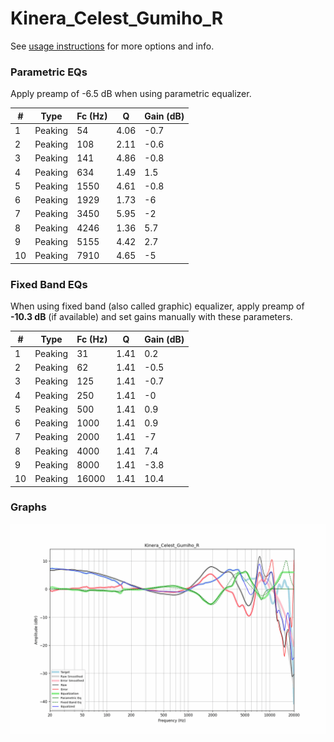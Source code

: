 # Kinera_Celest_Gumiho_R
See [usage instructions](https://github.com/jaakkopasanen/AutoEq#usage) for more options and info.

### Parametric EQs
Apply preamp of -6.5 dB when using parametric equalizer.

|   # | Type    |   Fc (Hz) |    Q |   Gain (dB) |
|-----|---------|-----------|------|-------------|
|   1 | Peaking |        54 | 4.06 |        -0.7 |
|   2 | Peaking |       108 | 2.11 |        -0.6 |
|   3 | Peaking |       141 | 4.86 |        -0.8 |
|   4 | Peaking |       634 | 1.49 |         1.5 |
|   5 | Peaking |      1550 | 4.61 |        -0.8 |
|   6 | Peaking |      1929 | 1.73 |        -6   |
|   7 | Peaking |      3450 | 5.95 |        -2   |
|   8 | Peaking |      4246 | 1.36 |         5.7 |
|   9 | Peaking |      5155 | 4.42 |         2.7 |
|  10 | Peaking |      7910 | 4.65 |        -5   |

### Fixed Band EQs
When using fixed band (also called graphic) equalizer, apply preamp of **-10.3 dB** (if available) and set gains manually with these parameters.

|   # | Type    |   Fc (Hz) |    Q |   Gain (dB) |
|-----|---------|-----------|------|-------------|
|   1 | Peaking |        31 | 1.41 |         0.2 |
|   2 | Peaking |        62 | 1.41 |        -0.5 |
|   3 | Peaking |       125 | 1.41 |        -0.7 |
|   4 | Peaking |       250 | 1.41 |        -0   |
|   5 | Peaking |       500 | 1.41 |         0.9 |
|   6 | Peaking |      1000 | 1.41 |         0.9 |
|   7 | Peaking |      2000 | 1.41 |        -7   |
|   8 | Peaking |      4000 | 1.41 |         7.4 |
|   9 | Peaking |      8000 | 1.41 |        -3.8 |
|  10 | Peaking |     16000 | 1.41 |        10.4 |

### Graphs
![](./Kinera_Celest_Gumiho_R.png)
